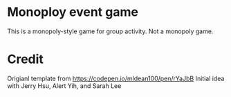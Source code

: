 # Monoploy event game
This is a monopoly-style game for group activity. Not a monopoly game.

# Credit
Origianl template from https://codepen.io/mldean100/pen/rYaJbB
Initial idea with Jerry Hsu, Alert Yih, and Sarah Lee